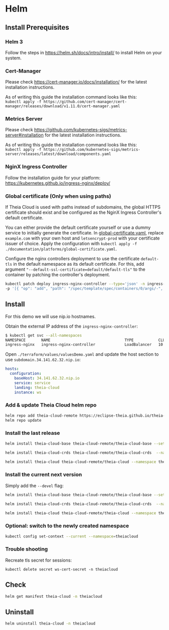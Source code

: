 # Helm

## Install Prerequisites

### Helm 3

Follow the steps in <https://helm.sh/docs/intro/install/> to install Helm on your system.

### Cert-Manager

Please check <https://cert-manager.io/docs/installation/> for the latest installation instructions.

As of writing this guide the installation command looks like this:\
`kubectl apply -f https://github.com/cert-manager/cert-manager/releases/download/v1.11.0/cert-manager.yaml`

### Metrics Server

Please check <https://github.com/kubernetes-sigs/metrics-server#installation> for the latest installation instructions.

As of writing this guide the installation command looks like this:\
`kubectl apply -f https://github.com/kubernetes-sigs/metrics-server/releases/latest/download/components.yaml`

### NginX Ingress Controller

Follow the installation guide for your platform:\
<https://kubernetes.github.io/ingress-nginx/deploy/>

### Global certificate (Only when using paths)

If Theia Cloud is used with paths instead of subdomains, the global HTTPS certificate should exist and be configured as the NginX Ingress Controller's default certificate.

You can either provide the default certificate yourself or use a dummy service to initially generate the certificate.
In [global-certificate.yaml](./platforms/global-certificate.yaml), replace `example.com` with your own host and `letsencrypt-prod` with your certificate issuer of choice.
Apply the configuration with `kubectl apply -f  ./documentation/platforms/global-certificate.yaml`.

Configure the nginx controllers deployment to use the certificate `default-tls` in the default namespace as its default certificate.
For this, add argument `"--default-ssl-certificate=default/default-tls"` to the container by patching the controller's deployment.

```bash
kubectl patch deploy ingress-nginx-controller --type='json' -n ingress-nginx \
-p '[{ "op": "add", "path": "/spec/template/spec/containers/0/args/-", "value": "--default-ssl-certificate=default/default-tls" }]'
```

## Install

For this demo we will use nip.io hostnames.

Obtain the external IP address of the `ingress-nginx-controller`:

```bash
$ kubectl get svc --all-namespaces
NAMESPACE       NAME                                 TYPE           CLUSTER-IP     EXTERNAL-IP    PORT(S)                      AGE
ingress-nginx   ingress-nginx-controller             LoadBalancer   10.52.4.129    34.141.62.32   80:32507/TCP,443:32114/TCP   11m
```

Open `./terraform/values/valuesDemo.yaml` and update the host section to use `subdomain.34.141.62.32.nip.io`:

```yaml
hosts:
  configuration:
    baseHost: 34.141.62.32.nip.io
    service: service
    landing: theia-cloud
    instance: ws
```

### Add & update Theia Cloud helm repo

```bash
helm repo add theia-cloud-remote https://eclipse-theia.github.io/theia-cloud-helm
helm repo update
```

### Install the last release

```bash
helm install theia-cloud-base theia-cloud-remote/theia-cloud-base --set issuer.email=your-mail@example.com

helm install theia-cloud-crds theia-cloud-remote/theia-cloud-crds  --namespace theiacloud --create-namespace

helm install theia-cloud theia-cloud-remote/theia-cloud --namespace theiacloud
```

### Install the current next version

Simply add the `--devel` flag:

```bash
helm install theia-cloud-base theia-cloud-remote/theia-cloud-base --set issuer.email=your-mail@example.com --devel

helm install theia-cloud-crds theia-cloud-remote/theia-cloud-crds  --namespace theiacloud --create-namespace --devel

helm install theia-cloud theia-cloud-remote/theia-cloud --namespace theiacloud --devel
```

### Optional: switch to the newly created namespace

```bash
kubectl config set-context --current --namespace=theiacloud
```

### Trouble shooting

Recreate tls secret for sessions:

`kubectl delete secret ws-cert-secret -n theiacloud`

## Check

```bash
helm get manifest theia-cloud -n theiacloud
```

## Uninstall

```bash
helm uninstall theia-cloud -n theiacloud
```

